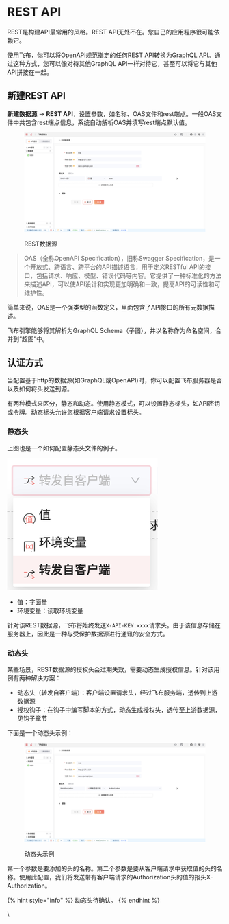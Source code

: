 # REST API

REST是构建API最常用的风格。REST API无处不在。您自己的应用程序很可能依赖它。

使用飞布，你可以将OpenAPI规范指定的任何REST API转换为GraphQL API。通过这种方式，您可以像对待其他GraphQL API一样对待它，甚至可以将它与其他API拼接在一起。

## 新建REST API

**新建数据源** -> **REST API**，设置参数，如名称、OAS文件和rest端点。一般OAS文件中共包含rest端点信息，系统自动解析OAS并填写rest端点默认值。

<figure><img src="../../../.gitbook/assets/image (8).png" alt=""><figcaption><p>REST数据源</p></figcaption></figure>

> OAS（全称OpenAPI Specification），旧称Swagger Specification，是一个开放式、跨语言、跨平台的API描述语言，用于定义RESTful API的接口，包括请求、响应、模型、错误代码等内容。它提供了一种标准化的方法来描述API，可以使API设计和实现更加明确和一致，提高API的可读性和可维护性。

简单来说，OAS是一个强类型的函数定义，里面包含了API接口的所有元数据描述。

飞布引擎能够将其解析为GraphQL Schema（子图），并以名称作为命名空间，合并到“超图”中。

## 认证方式

当配置基于http的数据源(如GraphQL或OpenAPI)时，你可以配置飞布服务器是否以及如何将头发送到源。

有两种模式来区分，静态和动态。使用静态模式，可以设置静态标头，如API密钥或令牌。动态标头允许您根据客户端请求设置标头。

### 静态头

上图也是一个如何配置静态头文件的例子。

![](<../../../.gitbook/assets/image (5).png>)

* 值：字面量
* 环境变量：读取环境变量

针对该REST数据源，飞布将始终发送`X-API-KEY:xxxx`请求头。由于该信息存储在服务器上，因此是一种与受保护数据源进行通讯的安全方式。

### 动态头

某些场景，REST数据源的授权头会过期失效，需要动态生成授权信息。针对该用例有两种解决方案：

* 动态头（转发自客户端）：客户端设置请求头，经过飞布服务端，透传到上游数据源
* 授权钩子：在钩子中编写脚本的方式，动态生成授权头，透传至上游数据源，见钩子章节

下面是一个动态头示例：

<figure><img src="../../../.gitbook/assets/image (10).png" alt=""><figcaption><p>动态头示例</p></figcaption></figure>

第一个参数是要添加的头的名称。第二个参数是要从客户端请求中获取值的头的名称。使用此配置，我们将发送带有客户端请求的Authorization头的值的报头X-Authorization。

{% hint style="info" %}
动态头待确认。
{% endhint %}

\
